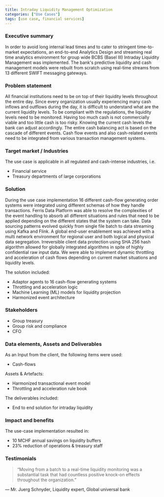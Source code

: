 ```yaml
---
title: Intraday Liquidity Management Optimization
categories: ["Use Cases"]
tags: [use case, financial services]
---
```


### Executive summary
In order to avoid long internal lead times and to cater to stringent time-to-market expectations, an end-to-end Analytics Design and streaming real time analytics environment for group wide BCBS (Basel III) Intraday Liquidity Management was implemented. The bank's predictive liquidity and cash management models were rebuilt from scratch using real-time streams from 13 different SWIFT messaging gateways.

### Problem statement
All financial institutions need to be on top of their liquidity levels throughout the entire day. Since every organization usually experiencing many cash inflows and outflows during the day, it is difficult to understand what are the current liquidity levels. To be compliant with the regulations, the liquidity levels need to be monitored. Having too much cash is not commercially viable and too little cash is too risky. Knowing the current cash levels the bank can adjust accordingly. The entire cash balancing act is based on the cascade of different events. Cash flow events and also cash-related events need to be integrated from various transaction management systems. 

### Target market / Industries
The use case is applicable in all regulated and cash-intense industries, i.e. 
- Financial service
- Treasury departments of large corporations

### Solution
During the use case implementation 16 different cash-flow generating order systems were integrated using different schemas of how they handle transactions. 
Ferris Data Platform was able to resolve the complexities of the event handling to absorb all different situations and rules that need to be applied depending on the different states that the system can take.
Data sourcing patterns evolved quickly from single file batch to data streaming using Kafka and Flink. A global end-user enablement was achieved with a multi network environment for regional user and both logical and physical data segregation. Irreversible client data protection using SHA 256 hash algorithm allowed for globally integrated algorithms in spite of highly confidential raw input data.
We were able to implement dynamic throttling and acceleration of cash flows depending on current market situations and liquidity levels.

The solution included:
- Adaptor agents to 16 cash-flow generating systems
- Throttling and acceleration logic
- Machine Learning (ML) models for liquidity projection
- Harmonized event architecture

### Stakeholders
- Group treasury
- Group risk and compliance
- CFO

### Data elements, Assets and Deliverables
As an Input from the client, the following items were used:
- Cash-flows

Assets & Artefacts:
- Harmonized transactional event model
- Throttling and acceleration rule book

The deliverables included:
- End to end solution for intraday liquidity

### Impact and benefits
The use-case implementation resulted in:
- 10 MCHF annual savings on liquidity buffers
- 23% reduction of operations & treasury staff

### Testimonials
>“Moving from a batch to a real-time liquidity monitoring was a substantial task that had countless positive knock-on effects throughout the organization.”

— Mr. Juerg Schnyder, Liquidity expert, Global universal bank
